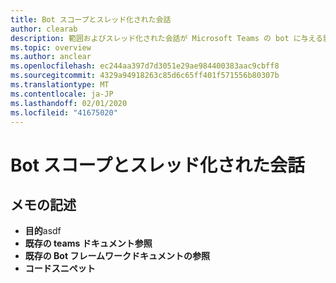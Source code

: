 ```yaml
---
title: Bot スコープとスレッド化された会話
author: clearab
description: 範囲およびスレッド化された会話が Microsoft Teams の bot に与える影響について理解します。
ms.topic: overview
ms.author: anclear
ms.openlocfilehash: ec244aa397d7d3051e29ae984400383aac9cbff8
ms.sourcegitcommit: 4329a94918263c85d6c65ff401f571556b80307b
ms.translationtype: MT
ms.contentlocale: ja-JP
ms.lasthandoff: 02/01/2020
ms.locfileid: "41675020"
---
```

# <a name="bot-scopes-and-threaded-conversations"></a>Bot スコープとスレッド化された会話

## <a name="writing-notes"></a>メモの記述

 * **目的**asdf
 * **既存の teams ドキュメント参照**[]()
 * **既存の Bot フレームワークドキュメントの参照**[]()
 * **コードスニペット**[]()